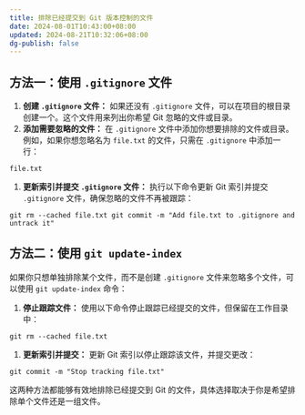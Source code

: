 ```yaml
---
title: 排除已经提交到 Git 版本控制的文件
date: 2024-08-01T10:43:00+08:00
updated: 2024-08-21T10:32:06+08:00
dg-publish: false
---
```


## 方法一：使用 `.gitignore` 文件

1. **创建 `.gitignore` 文件：** 如果还没有 `.gitignore` 文件，可以在项目的根目录创建一个。这个文件用来列出你希望 Git 忽略的文件或目录。
2. **添加需要忽略的文件：** 在 `.gitignore` 文件中添加你想要排除的文件或目录。例如，如果你想忽略名为 `file.txt` 的文件，只需在 `.gitignore` 中添加一行：

`file.txt`

1. **更新索引并提交 `.gitignore` 文件：** 执行以下命令更新 Git 索引并提交 `.gitignore` 文件，确保忽略的文件不再被跟踪：

`git rm --cached file.txt git commit -m "Add file.txt to .gitignore and untrack it"`

## 方法二：使用 `git update-index`

如果你只想单独排除某个文件，而不是创建 `.gitignore` 文件来忽略多个文件，可以使用 `git update-index` 命令：

1. **停止跟踪文件：** 使用以下命令停止跟踪已经提交的文件，但保留在工作目录中：

  `git rm --cached file.txt`
  
1. **更新索引并提交：** 更新 Git 索引以停止跟踪该文件，并提交更改：

  `git commit -m "Stop tracking file.txt"`

这两种方法都能够有效地排除已经提交到 Git 的文件，具体选择取决于你是希望排除单个文件还是一组文件。
